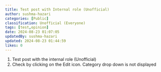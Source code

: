 ```yaml
---
title: Test post with Internal role (Unofficial)
author: sushma-hazari
categories: [Public]
classification: Unofficial (Everyone)
tags: [test,opinion]
date: 2024-08-23 01:07:05 
updatedBy: sushma-hazari
updated: 2024-08-23 01:44:59 
likes: 0
---
```


1. Test post with the internal role (Unofficial)
2. Check by clicking on the Edit icon. Category drop down is not displayed